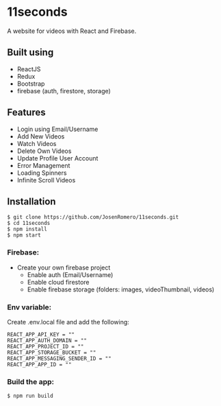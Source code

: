 # 11seconds

A website for videos with React and Firebase.

## Built using

- ReactJS
- Redux
- Bootstrap
- firebase (auth, firestore, storage)

## Features

- Login using Email/Username
- Add New Videos
- Watch Videos
- Delete Own Videos
- Update Profile User Account
- Error Management
- Loading Spinners
- Infinite Scroll Videos

## Installation

```
$ git clone https://github.com/JosenRomero/11seconds.git
$ cd 11seconds
$ npm install
$ npm start
```

### Firebase:

- Create your own firebase project 
  - Enable auth (Email/Username)
  - Enable cloud firestore
  - Enable firebase storage (folders: images, videoThumbnail, videos)

### Env variable:

Create .env.local file and add the following:

```
REACT_APP_API_KEY = ""
REACT_APP_AUTH_DOMAIN = ""
REACT_APP_PROJECT_ID = ""
REACT_APP_STORAGE_BUCKET = ""
REACT_APP_MESSAGING_SENDER_ID = ""
REACT_APP_APP_ID = ""
```

### Build the app:

```
$ npm run build
```
